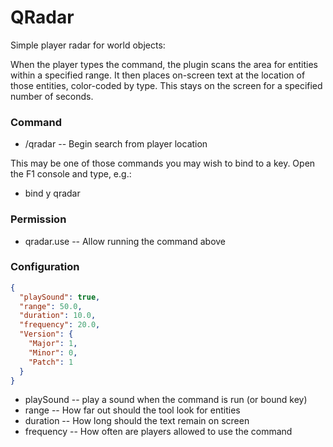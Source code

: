 # QRadar

Simple player radar for world objects:

When the player types the command, the plugin scans the area for entities within a specified range.  It then places on-screen text at the location of those entities, color-coded by type.  This stays on the screen for a specified number of seconds.

### Command

 - /qradar -- Begin search from player location

 This may be one of those commands you may wish to bind to a key.  Open the F1 console and type, e.g.:

  - bind y qradar

### Permission

 - qradar.use -- Allow running the command above

### Configuration
```json
{
  "playSound": true,
  "range": 50.0,
  "duration": 10.0,
  "frequency": 20.0,
  "Version": {
    "Major": 1,
    "Minor": 0,
    "Patch": 1
  }
}
```
 - playSound -- play a sound when the command is run (or bound key)
 - range -- How far out should the tool look for entities
 - duration -- How long should the text remain on screen
 - frequency -- How often are players allowed to use the command
